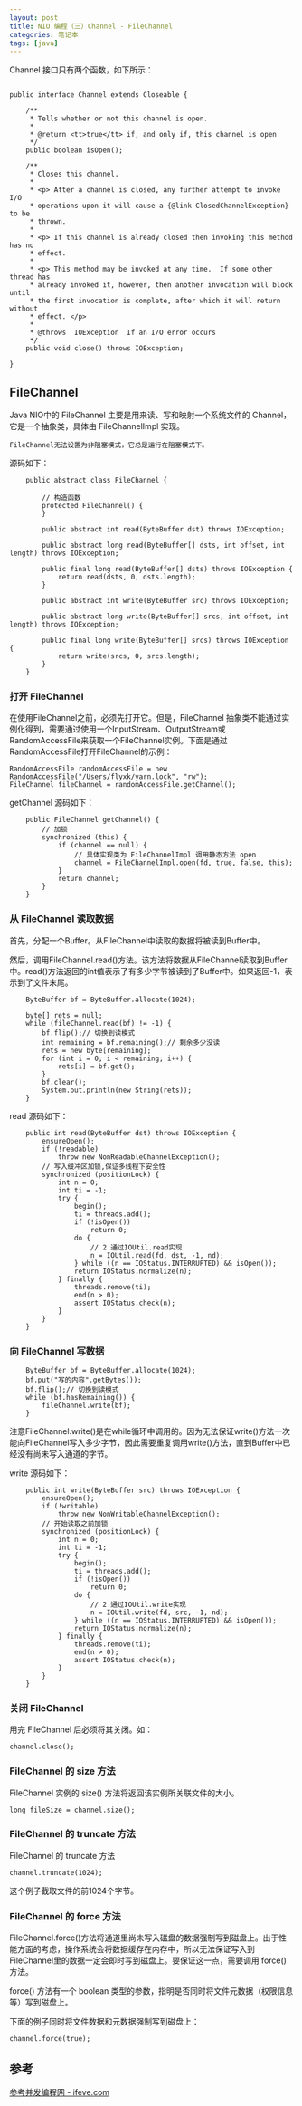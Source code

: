 ```yaml
---
layout: post
title: NIO 编程（三）Channel - FileChannel
categories: 笔记本
tags: [java]
---
```


Channel 接口只有两个函数，如下所示：

```

public interface Channel extends Closeable {

    /**
     * Tells whether or not this channel is open.
     *
     * @return <tt>true</tt> if, and only if, this channel is open
     */
    public boolean isOpen();

    /**
     * Closes this channel.
     *
     * <p> After a channel is closed, any further attempt to invoke I/O
     * operations upon it will cause a {@link ClosedChannelException} to be
     * thrown.
     *
     * <p> If this channel is already closed then invoking this method has no
     * effect.
     *
     * <p> This method may be invoked at any time.  If some other thread has
     * already invoked it, however, then another invocation will block until
     * the first invocation is complete, after which it will return without
     * effect. </p>
     *
     * @throws  IOException  If an I/O error occurs
     */
    public void close() throws IOException;

}

```

## FileChannel

Java NIO中的 FileChannel 主要是用来读、写和映射一个系统文件的 Channel，它是一个抽象类，具体由 FileChannelImpl 实现。

`FileChannel无法设置为非阻塞模式，它总是运行在阻塞模式下。`

源码如下：

```
	public abstract class FileChannel {

		// 构造函数
		protected FileChannel() {
		}

		public abstract int read(ByteBuffer dst) throws IOException;

		public abstract long read(ByteBuffer[] dsts, int offset, int length) throws IOException;

		public final long read(ByteBuffer[] dsts) throws IOException {
		    return read(dsts, 0, dsts.length);
		}

		public abstract int write(ByteBuffer src) throws IOException;

		public abstract long write(ByteBuffer[] srcs, int offset, int length) throws IOException;

		public final long write(ByteBuffer[] srcs) throws IOException {
		    return write(srcs, 0, srcs.length);
		}
	}

```

### 打开 FileChannel

在使用FileChannel之前，必须先打开它。但是，FileChannel 抽象类不能通过实例化得到，需要通过使用一个InputStream、OutputStream或RandomAccessFile来获取一个FileChannel实例。下面是通过RandomAccessFile打开FileChannel的示例：

```
RandomAccessFile randomAccessFile = new RandomAccessFile("/Users/flyxk/yarn.lock", "rw");
FileChannel fileChannel = randomAccessFile.getChannel();

```

getChannel 源码如下：

```
	public FileChannel getChannel() {
		// 加锁
	    synchronized (this) {
	        if (channel == null) {
	        	// 具体实现类为 FileChannelImpl 调用静态方法 open
	            channel = FileChannelImpl.open(fd, true, false, this);
	        }
	        return channel;
	    }
	}

```

### 从 FileChannel 读取数据

首先，分配一个Buffer。从FileChannel中读取的数据将被读到Buffer中。

然后，调用FileChannel.read()方法。该方法将数据从FileChannel读取到Buffer中。read()方法返回的int值表示了有多少字节被读到了Buffer中。如果返回-1，表示到了文件末尾。

```
	ByteBuffer bf = ByteBuffer.allocate(1024);

	byte[] rets = null;
	while (fileChannel.read(bf) != -1) {
	    bf.flip();// 切换到读模式
	    int remaining = bf.remaining();// 剩余多少没读
	    rets = new byte[remaining];
	    for (int i = 0; i < remaining; i++) {
	        rets[i] = bf.get();
	    }
	    bf.clear();
	    System.out.println(new String(rets));
	}

```

read 源码如下：

```
	public int read(ByteBuffer dst) throws IOException {
	    ensureOpen();
	    if (!readable)
	        throw new NonReadableChannelException();
	    // 写入缓冲区加锁,保证多线程下安全性
	    synchronized (positionLock) {
	        int n = 0;
	        int ti = -1;
	        try {
	            begin();
	            ti = threads.add();
	            if (!isOpen())
	                return 0;
	            do {
	                // 2 通过IOUtil.read实现
	                n = IOUtil.read(fd, dst, -1, nd);
	            } while ((n == IOStatus.INTERRUPTED) && isOpen());
	            return IOStatus.normalize(n);
	        } finally {
	            threads.remove(ti);
	            end(n > 0);
	            assert IOStatus.check(n);
	        }
	    }
	}

```

### 向 FileChannel 写数据

```
	ByteBuffer bf = ByteBuffer.allocate(1024);
	bf.put("写的内容".getBytes());
	bf.flip();// 切换到读模式
	while (bf.hasRemaining()) {
	    fileChannel.write(bf);
	}

```

注意FileChannel.write()是在while循环中调用的。因为无法保证write()方法一次能向FileChannel写入多少字节，因此需要重复调用write()方法，直到Buffer中已经没有尚未写入通道的字节。

write 源码如下：

```
	public int write(ByteBuffer src) throws IOException {
	    ensureOpen();
	    if (!writable)
	        throw new NonWritableChannelException();
	    // 开始读取之前加锁
	    synchronized (positionLock) {
	        int n = 0;
	        int ti = -1;
	        try {
	            begin();
	            ti = threads.add();
	            if (!isOpen())
	                return 0;
	            do {
	                // 2 通过IOUtil.write实现
	                n = IOUtil.write(fd, src, -1, nd);
	            } while ((n == IOStatus.INTERRUPTED) && isOpen());
	            return IOStatus.normalize(n);
	        } finally {
	            threads.remove(ti);
	            end(n > 0);
	            assert IOStatus.check(n);
	        }
	    }
	}

```

### 关闭 FileChannel

用完 FileChannel 后必须将其关闭。如：

```
channel.close();

```

### FileChannel 的 size 方法

FileChannel 实例的 size() 方法将返回该实例所关联文件的大小。

```
long fileSize = channel.size();

```

### FileChannel 的 truncate 方法

FileChannel 的 truncate 方法

```
channel.truncate(1024);

```

这个例子截取文件的前1024个字节。

### FileChannel 的 force 方法

FileChannel.force()方法将通道里尚未写入磁盘的数据强制写到磁盘上。出于性能方面的考虑，操作系统会将数据缓存在内存中，所以无法保证写入到FileChannel里的数据一定会即时写到磁盘上。要保证这一点，需要调用 force() 方法。

force() 方法有一个 boolean 类型的参数，指明是否同时将文件元数据（权限信息等）写到磁盘上。

下面的例子同时将文件数据和元数据强制写到磁盘上：

```
channel.force(true);

```

## 参考

[参考并发编程网 - ifeve.com](http://ifeve.com/file-channel/)
